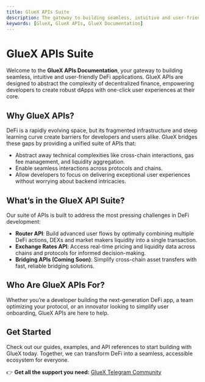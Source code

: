 ```yaml
---
title: GlueX APIs Suite
description: The gateway to building seamless, intuitive and user-friendly DeFi applications
keywords: [GlueX, GlueX APIs, GlueX Documentation]
---
```


<head>
    <!-- Meta -->
    <meta charset="UTF-8" />
    <meta name="viewport" content="width=device-width, initial-scale=1.0" />
    <meta name="description" content="The GlueX APIs suite provides a unified platform for seamless, intuitive, and user-friendly DeFi application development, simplifying cross-chain transactions and liquidity aggregation." />
    <meta name="keywords" content="GlueX, GlueX APIs, GlueX Documentation, DeFi, Decentralized Finance, Blockchain, dApps, API suite, cross-chain, liquidity aggregation, gas fee management" />
    <meta name="author" content="GlueX Protocol" />
    <!-- Open Graph -->
    <meta property="og:title" content="GlueX APIs Suite | GlueX Protocol" />
    <meta property="og:description" content="The gateway to building seamless, intuitive, and user-friendly DeFi applications." />
    <meta property="og:image" content="https://docs.gluex.xyz/banner.jpg" />
    <meta property="og:url" content="https://docs.gluex.xyz/gluex-apis" />
    <meta property="og:type" content="website" />
    <!-- Twitter -->
    <meta name="twitter:title" content="GlueX APIs Suite | GlueX Protocol" />
    <meta name="twitter:description" content="The gateway to building seamless, intuitive, and user-friendly DeFi applications." />
    <meta property="twitter:url" content="https://docs.gluex.xyz/gluex-apis" />
    <meta name="twitter:image" content="https://docs.gluex.xyz/banner.jpg" />
    <meta name="twitter:card" content="https://docs.gluex.xyz/banner.jpg" />
</head>

# GlueX APIs Suite

Welcome to the **GlueX APIs Documentation**, your gateway to building seamless, intuitive and user-friendly DeFi
applications. GlueX APIs are designed to abstract the complexity of decentralized finance, empowering developers to
create robust dApps with one-click user experiences at their core.

## Why GlueX APIs?

DeFi is a rapidly evolving space, but its fragmented infrastructure and steep learning curve create barriers for
developers and users alike. GlueX bridges these gaps by providing a unified suite of APIs that:

- Abstract away technical complexities like cross-chain interactions, gas fee management, and liquidity aggregation.
- Enable seamless interactions across protocols and chains.
- Allow developers to focus on delivering exceptional user experiences without worrying about backend intricacies.

## What’s in the GlueX API Suite?

Our suite of APIs is built to address the most pressing challenges in DeFi development:

- **Router API**: Build advanced user flows by optimally combining multiple DeFi actions, DEXs and market makers liquidity into a single
  transaction.
- **Exchange Rates API**: Access real-time pricing and liquidity data across chains and protocols for informed
  decision-making.
- **Bridging APIs (Coming Soon)**: Simplify cross-chain asset transfers with fast, reliable bridging solutions.

## Who Are GlueX APIs For?

Whether you’re a developer building the next-generation DeFi app, a team optimizing your protocol, or an innovator
looking to simplify user onboarding, GlueX APIs are here to help.

## Get Started

Check out our guides, examples, and API references to start building with GlueX today. Together, we can transform DeFi
into a seamless, accessible ecosystem for everyone.

👉 **Get all the support you need:** [GlueX Telegram Community](https://t.me/+yf_US2ACNrgyNzY0)
